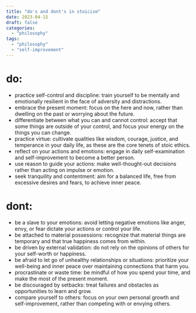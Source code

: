 ```yaml
---
title: "do's and dont's in stoicism"
date: 2023-04-15
draft: false
categories:
  - "philosophy"
tags:
  - "philosophy"
  - "self-improvement"
---
```


# do:

- practice self-control and discipline: train yourself to be mentally and emotionally resilient in the face of adversity and distractions.
- embrace the present moment: focus on the here and now, rather than dwelling on the past or worrying about the future.
- differentiate between what you can and cannot control: accept that some things are outside of your control, and focus your energy on the things you can change.
- practice virtue: cultivate qualities like wisdom, courage, justice, and temperance in your daily life, as these are the core tenets of stoic ethics.
- reflect on your actions and emotions: engage in daily self-examination and self-improvement to become a better person.
- use reason to guide your actions: make well-thought-out decisions rather than acting on impulse or emotion.
- seek tranquility and contentment: aim for a balanced life, free from excessive desires and fears, to achieve inner peace.

# dont:

- be a slave to your emotions: avoid letting negative emotions like anger, envy, or fear dictate your actions or control your life.
- be attached to material possessions: recognize that material things are temporary and that true happiness comes from within.
- be driven by external validation: do not rely on the opinions of others for your self-worth or happiness.
- be afraid to let go of unhealthy relationships or situations: prioritize your well-being and inner peace over maintaining connections that harm you.
- procrastinate or waste time: be mindful of how you spend your time, and make the most of the present moment.
- be discouraged by setbacks: treat failures and obstacles as opportunities to learn and grow.
- compare yourself to others: focus on your own personal growth and self-improvement, rather than competing with or envying others.

